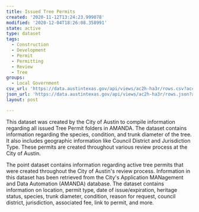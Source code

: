 ```yaml
---
title: Issued Tree Permits
created: '2020-11-12T13:24:23.999078'
modified: '2020-12-04T18:26:08.358991'
state: active
type: dataset
tags:
  - Construction
  - Development
  - Permit
  - Permitting
  - Review
  - Tree
groups:
  - Local Government
csv_url: 'https://data.austintexas.gov/api/views/ac2h-ha3r/rows.csv?accessType=DOWNLOAD'
json_url: 'https://data.austintexas.gov/api/views/ac2h-ha3r/rows.json?accessType=DOWNLOAD'
layout: post

---
```

This dataset was created by the City of Austin to compile information regarding all issued Tree Permit folders in AMANDA. The dataset contains information regarding the species, condition, and trunk diameter of the tree. It also includes geographic information like Council District and Jurisdiction Type. These permits are created throughout various review process at the City of Austin.  

The point dataset contains information regarding active tree permits that were created throughout the City of Austin's review process. Information in this dataset has been retrieved from the City's Application MANagement and Data Automation (AMANDA) database. The dataset contains information on location, permit type, date of issue/expiration, heritage status, species, trunk diameter, condition, reason for request, council district, jurisdiction, associated fee, link to permit, and more.
